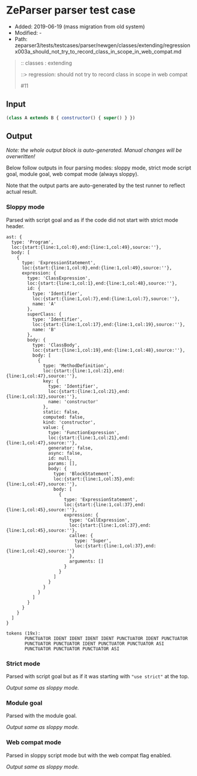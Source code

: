 # ZeParser parser test case

- Added: 2019-06-19 (mass migration from old system)
- Modified: -
- Path: zeparser3/tests/testcases/parser/newgen/classes/extending/regressionx003a_should_not_try_to_record_class_in_scope_in_web_compat.md

> :: classes : extending
>
> ::> regression: should not try to record class in scope in web compat
>
> #11

## Input

`````js
(class A extends B { constructor() { super() } })
`````

## Output

_Note: the whole output block is auto-generated. Manual changes will be overwritten!_

Below follow outputs in four parsing modes: sloppy mode, strict mode script goal, module goal, web compat mode (always sloppy).

Note that the output parts are auto-generated by the test runner to reflect actual result.

### Sloppy mode

Parsed with script goal and as if the code did not start with strict mode header.

`````
ast: {
  type: 'Program',
  loc:{start:{line:1,col:0},end:{line:1,col:49},source:''},
  body: [
    {
      type: 'ExpressionStatement',
      loc:{start:{line:1,col:0},end:{line:1,col:49},source:''},
      expression: {
        type: 'ClassExpression',
        loc:{start:{line:1,col:1},end:{line:1,col:48},source:''},
        id: {
          type: 'Identifier',
          loc:{start:{line:1,col:7},end:{line:1,col:7},source:''},
          name: 'A'
        },
        superClass: {
          type: 'Identifier',
          loc:{start:{line:1,col:17},end:{line:1,col:19},source:''},
          name: 'B'
        },
        body: {
          type: 'ClassBody',
          loc:{start:{line:1,col:19},end:{line:1,col:48},source:''},
          body: [
            {
              type: 'MethodDefinition',
              loc:{start:{line:1,col:21},end:{line:1,col:47},source:''},
              key: {
                type: 'Identifier',
                loc:{start:{line:1,col:21},end:{line:1,col:32},source:''},
                name: 'constructor'
              },
              static: false,
              computed: false,
              kind: 'constructor',
              value: {
                type: 'FunctionExpression',
                loc:{start:{line:1,col:21},end:{line:1,col:47},source:''},
                generator: false,
                async: false,
                id: null,
                params: [],
                body: {
                  type: 'BlockStatement',
                  loc:{start:{line:1,col:35},end:{line:1,col:47},source:''},
                  body: [
                    {
                      type: 'ExpressionStatement',
                      loc:{start:{line:1,col:37},end:{line:1,col:45},source:''},
                      expression: {
                        type: 'CallExpression',
                        loc:{start:{line:1,col:37},end:{line:1,col:45},source:''},
                        callee: {
                          type: 'Super',
                          loc:{start:{line:1,col:37},end:{line:1,col:42},source:''}
                        },
                        arguments: []
                      }
                    }
                  ]
                }
              }
            }
          ]
        }
      }
    }
  ]
}

tokens (19x):
       PUNCTUATOR IDENT IDENT IDENT IDENT PUNCTUATOR IDENT PUNCTUATOR
       PUNCTUATOR PUNCTUATOR IDENT PUNCTUATOR PUNCTUATOR ASI
       PUNCTUATOR PUNCTUATOR PUNCTUATOR ASI
`````

### Strict mode

Parsed with script goal but as if it was starting with `"use strict"` at the top.

_Output same as sloppy mode._

### Module goal

Parsed with the module goal.

_Output same as sloppy mode._

### Web compat mode

Parsed in sloppy script mode but with the web compat flag enabled.

_Output same as sloppy mode._
